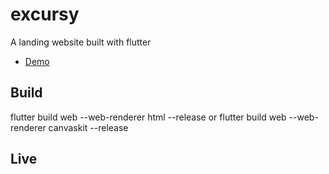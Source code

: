 # excursy

A landing website built with flutter

- [Demo](https://excursy.surge.sh)

## Build
flutter build web --web-renderer html --release
or
flutter build web --web-renderer canvaskit --release

## Live
